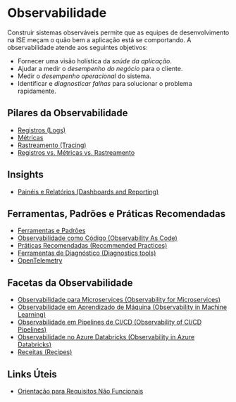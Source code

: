 # Observabilidade

Construir sistemas observáveis permite que as equipes de desenvolvimento na ISE meçam o quão bem a aplicação está se comportando. A observabilidade atende aos seguintes objetivos:

- Fornecer uma visão holística da _saúde da aplicação_.
- Ajudar a medir o _desempenho do negócio_ para o cliente.
- Medir o _desempenho operacional_ do sistema.
- Identificar e _diagnosticar falhas_ para solucionar o problema rapidamente.

## Pilares da Observabilidade

- [Registros (Logs)](pillars/logging.md)
- [Métricas](pillars/metrics.md)
- [Rastreamento (Tracing)](pillars/tracing.md)
- [Registros vs. Métricas vs. Rastreamento](log-vs-metric-vs-trace.md)

## Insights

- [Painéis e Relatórios (Dashboards and Reporting)](pillars/dashboard.md)

## Ferramentas, Padrões e Práticas Recomendadas

- [Ferramentas e Padrões](tools/README.md)
- [Observabilidade como Código (Observability As Code)](observability-as-code.md)
- [Práticas Recomendadas (Recommended Practices)](best-practices.md)
- [Ferramentas de Diagnóstico (Diagnostics tools)](diagnostic-tools.md)
- [OpenTelemetry](tools/OpenTelemetry.md)

## Facetas da Observabilidade

- [Observabilidade para Microservices (Observability for Microservices)](microservices.md)
- [Observabilidade em Aprendizado de Máquina (Observability in Machine Learning)](ml-observability.md)
- [Observabilidade em Pipelines de CI/CD (Observability of CI/CD Pipelines)](observability-pipelines.md)
- [Observabilidade no Azure Databricks (Observability in Azure Databricks)](observability-databricks.md)
- [Receitas (Recipes)](recipes-observability.md)

## Links Úteis

- [Orientação para Requisitos Não Funcionais](../design/design-patterns/non-functional-requirements-capture-guide.md)
